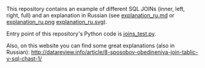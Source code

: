 This repository contains an example of different SQL JOINs
(inner, left, right, full) and an explanation in Russian
(see [explanation_ru.md](explanation_ru.md)
or [explanation_ru.png](explanation_ru.png)
[explanation_ru.svg](explanation_ru.svg)).

Entry point of this repository's Python code is [joins_test.py](joins_test.py).

Also, on this website you can find some great explanations (also in Russian): http://datareview.info/article/8-sposobov-obedineniya-join-tablic-v-sql-chast-1/
